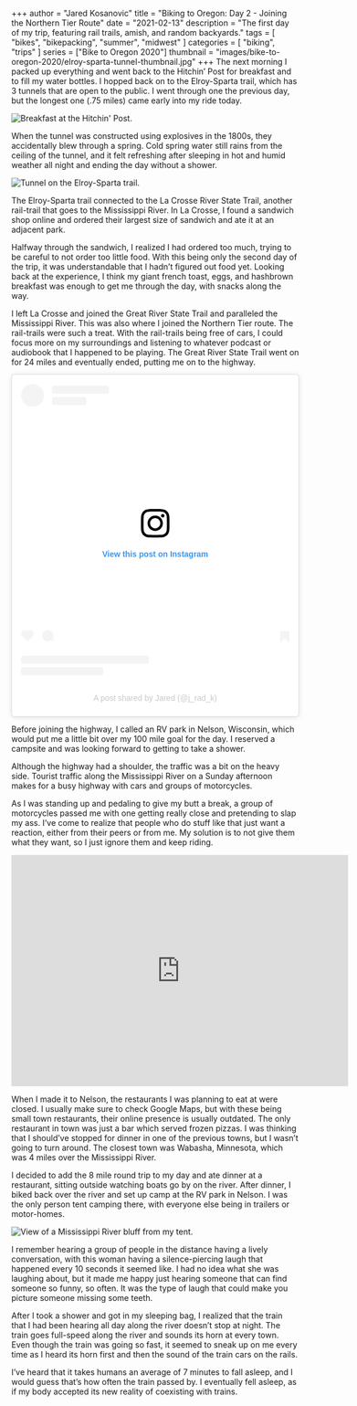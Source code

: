 +++
author = "Jared Kosanovic"
title = "Biking to Oregon: Day 2 - Joining the Northern Tier Route"
date = "2021-02-13"
description = "The first day of my trip, featuring rail trails, amish, and random backyards."
tags = [
    "bikes",
    "bikepacking",
    "summer",
    "midwest"
]
categories = [
    "biking",
    "trips"
]
series = ["Bike to Oregon 2020"]
thumbnail = "images/bike-to-oregon-2020/elroy-sparta-tunnel-thumbnail.jpg"
+++
The next morning I packed up everything and went back to the Hitchin’ Post for breakfast and to fill my water bottles.
I hopped back on to the Elroy-Sparta trail, which has 3 tunnels that are open to the public.
I went through one the previous day, but the longest one (.75 miles) came early into my ride today.

![Breakfast at the Hitchin' Post.](/images/bike-to-oregon-2020/giant-breakfast.jpg)

When the tunnel was constructed using explosives in the 1800s, they accidentally blew through a spring.
Cold spring water still rains from the ceiling of the tunnel, and it felt refreshing after sleeping in hot and humid weather all night and ending the day without a shower.

![Tunnel on the Elroy-Sparta trail.](/images/bike-to-oregon-2020/elroy-sparta-tunnel.jpg)

The Elroy-Sparta trail connected to the La Crosse River State Trail, another rail-trail that goes to the Mississippi River.
In La Crosse, I found a sandwich shop online and ordered their largest size of sandwich and ate it at an adjacent park.

Halfway through the sandwich, I realized I had ordered too much, trying to be careful to not order too little food.
With this being only the second day of the trip, it was understandable that I hadn’t figured out food yet.
Looking back at the experience, I think my giant french toast, eggs, and hashbrown breakfast was enough to get me through the day, with snacks along the way.

I left La Crosse and joined the Great River State Trail and paralleled the Mississippi River.
This was also where I joined the Northern Tier route.
The rail-trails were such a treat.
With the rail-trails being free of cars, I could focus more on my surroundings and listening to whatever podcast or audiobook that I happened to be playing.
The Great River State Trail went on for 24 miles and eventually ended, putting me on to the highway.

<blockquote class="instagram-media" data-instgrm-permalink="https://www.instagram.com/p/CCj8QvXHfMj/?utm_source=ig_embed&amp;utm_campaign=loading" data-instgrm-version="13" style=" background:#FFF; border:0; border-radius:3px; box-shadow:0 0 1px 0 rgba(0,0,0,0.5),0 1px 10px 0 rgba(0,0,0,0.15); margin: 1px; max-width:540px; min-width:326px; padding:0; width:99.375%; width:-webkit-calc(100% - 2px); width:calc(100% - 2px);"><div style="padding:16px;"> <a href="https://www.instagram.com/p/CCj8QvXHfMj/?utm_source=ig_embed&amp;utm_campaign=loading" style=" background:#FFFFFF; line-height:0; padding:0 0; text-align:center; text-decoration:none; width:100%;" target="_blank"> <div style=" display: flex; flex-direction: row; align-items: center;"> <div style="background-color: #F4F4F4; border-radius: 50%; flex-grow: 0; height: 40px; margin-right: 14px; width: 40px;"></div> <div style="display: flex; flex-direction: column; flex-grow: 1; justify-content: center;"> <div style=" background-color: #F4F4F4; border-radius: 4px; flex-grow: 0; height: 14px; margin-bottom: 6px; width: 100px;"></div> <div style=" background-color: #F4F4F4; border-radius: 4px; flex-grow: 0; height: 14px; width: 60px;"></div></div></div><div style="padding: 19% 0;"></div> <div style="display:block; height:50px; margin:0 auto 12px; width:50px;"><svg width="50px" height="50px" viewBox="0 0 60 60" version="1.1" xmlns="https://www.w3.org/2000/svg" xmlns:xlink="https://www.w3.org/1999/xlink"><g stroke="none" stroke-width="1" fill="none" fill-rule="evenodd"><g transform="translate(-511.000000, -20.000000)" fill="#000000"><g><path d="M556.869,30.41 C554.814,30.41 553.148,32.076 553.148,34.131 C553.148,36.186 554.814,37.852 556.869,37.852 C558.924,37.852 560.59,36.186 560.59,34.131 C560.59,32.076 558.924,30.41 556.869,30.41 M541,60.657 C535.114,60.657 530.342,55.887 530.342,50 C530.342,44.114 535.114,39.342 541,39.342 C546.887,39.342 551.658,44.114 551.658,50 C551.658,55.887 546.887,60.657 541,60.657 M541,33.886 C532.1,33.886 524.886,41.1 524.886,50 C524.886,58.899 532.1,66.113 541,66.113 C549.9,66.113 557.115,58.899 557.115,50 C557.115,41.1 549.9,33.886 541,33.886 M565.378,62.101 C565.244,65.022 564.756,66.606 564.346,67.663 C563.803,69.06 563.154,70.057 562.106,71.106 C561.058,72.155 560.06,72.803 558.662,73.347 C557.607,73.757 556.021,74.244 553.102,74.378 C549.944,74.521 548.997,74.552 541,74.552 C533.003,74.552 532.056,74.521 528.898,74.378 C525.979,74.244 524.393,73.757 523.338,73.347 C521.94,72.803 520.942,72.155 519.894,71.106 C518.846,70.057 518.197,69.06 517.654,67.663 C517.244,66.606 516.755,65.022 516.623,62.101 C516.479,58.943 516.448,57.996 516.448,50 C516.448,42.003 516.479,41.056 516.623,37.899 C516.755,34.978 517.244,33.391 517.654,32.338 C518.197,30.938 518.846,29.942 519.894,28.894 C520.942,27.846 521.94,27.196 523.338,26.654 C524.393,26.244 525.979,25.756 528.898,25.623 C532.057,25.479 533.004,25.448 541,25.448 C548.997,25.448 549.943,25.479 553.102,25.623 C556.021,25.756 557.607,26.244 558.662,26.654 C560.06,27.196 561.058,27.846 562.106,28.894 C563.154,29.942 563.803,30.938 564.346,32.338 C564.756,33.391 565.244,34.978 565.378,37.899 C565.522,41.056 565.552,42.003 565.552,50 C565.552,57.996 565.522,58.943 565.378,62.101 M570.82,37.631 C570.674,34.438 570.167,32.258 569.425,30.349 C568.659,28.377 567.633,26.702 565.965,25.035 C564.297,23.368 562.623,22.342 560.652,21.575 C558.743,20.834 556.562,20.326 553.369,20.18 C550.169,20.033 549.148,20 541,20 C532.853,20 531.831,20.033 528.631,20.18 C525.438,20.326 523.257,20.834 521.349,21.575 C519.376,22.342 517.703,23.368 516.035,25.035 C514.368,26.702 513.342,28.377 512.574,30.349 C511.834,32.258 511.326,34.438 511.181,37.631 C511.035,40.831 511,41.851 511,50 C511,58.147 511.035,59.17 511.181,62.369 C511.326,65.562 511.834,67.743 512.574,69.651 C513.342,71.625 514.368,73.296 516.035,74.965 C517.703,76.634 519.376,77.658 521.349,78.425 C523.257,79.167 525.438,79.673 528.631,79.82 C531.831,79.965 532.853,80.001 541,80.001 C549.148,80.001 550.169,79.965 553.369,79.82 C556.562,79.673 558.743,79.167 560.652,78.425 C562.623,77.658 564.297,76.634 565.965,74.965 C567.633,73.296 568.659,71.625 569.425,69.651 C570.167,67.743 570.674,65.562 570.82,62.369 C570.966,59.17 571,58.147 571,50 C571,41.851 570.966,40.831 570.82,37.631"></path></g></g></g></svg></div><div style="padding-top: 8px;"> <div style=" color:#3897f0; font-family:Arial,sans-serif; font-size:14px; font-style:normal; font-weight:550; line-height:18px;"> View this post on Instagram</div></div><div style="padding: 12.5% 0;"></div> <div style="display: flex; flex-direction: row; margin-bottom: 14px; align-items: center;"><div> <div style="background-color: #F4F4F4; border-radius: 50%; height: 12.5px; width: 12.5px; transform: translateX(0px) translateY(7px);"></div> <div style="background-color: #F4F4F4; height: 12.5px; transform: rotate(-45deg) translateX(3px) translateY(1px); width: 12.5px; flex-grow: 0; margin-right: 14px; margin-left: 2px;"></div> <div style="background-color: #F4F4F4; border-radius: 50%; height: 12.5px; width: 12.5px; transform: translateX(9px) translateY(-18px);"></div></div><div style="margin-left: 8px;"> <div style=" background-color: #F4F4F4; border-radius: 50%; flex-grow: 0; height: 20px; width: 20px;"></div> <div style=" width: 0; height: 0; border-top: 2px solid transparent; border-left: 6px solid #f4f4f4; border-bottom: 2px solid transparent; transform: translateX(16px) translateY(-4px) rotate(30deg)"></div></div><div style="margin-left: auto;"> <div style=" width: 0px; border-top: 8px solid #F4F4F4; border-right: 8px solid transparent; transform: translateY(16px);"></div> <div style=" background-color: #F4F4F4; flex-grow: 0; height: 12px; width: 16px; transform: translateY(-4px);"></div> <div style=" width: 0; height: 0; border-top: 8px solid #F4F4F4; border-left: 8px solid transparent; transform: translateY(-4px) translateX(8px);"></div></div></div> <div style="display: flex; flex-direction: column; flex-grow: 1; justify-content: center; margin-bottom: 24px;"> <div style=" background-color: #F4F4F4; border-radius: 4px; flex-grow: 0; height: 14px; margin-bottom: 6px; width: 224px;"></div> <div style=" background-color: #F4F4F4; border-radius: 4px; flex-grow: 0; height: 14px; width: 144px;"></div></div></a><p style=" color:#c9c8cd; font-family:Arial,sans-serif; font-size:14px; line-height:17px; margin-bottom:0; margin-top:8px; overflow:hidden; padding:8px 0 7px; text-align:center; text-overflow:ellipsis; white-space:nowrap;"><a href="https://www.instagram.com/p/CCj8QvXHfMj/?utm_source=ig_embed&amp;utm_campaign=loading" style=" color:#c9c8cd; font-family:Arial,sans-serif; font-size:14px; font-style:normal; font-weight:normal; line-height:17px; text-decoration:none;" target="_blank">A post shared by Jared (@j_rad_k)</a></p></div></blockquote> <script async src="//www.instagram.com/embed.js"></script>

Before joining the highway, I called an RV park in Nelson, Wisconsin, which would put me a little bit over my 100 mile goal for the day.
I reserved a campsite and was looking forward to getting to take a shower.

Although the highway had a shoulder, the traffic was a bit on the heavy side.
Tourist traffic along the Mississippi River on a Sunday afternoon makes for a busy highway with cars and groups of motorcycles.

As I was standing up and pedaling to give my butt a break, a group of motorcycles passed me with one getting really close and pretending to slap my ass.
I’ve come to realize that people who do stuff like that just want a reaction, either from their peers or from me.
My solution is to not give them what they want, so I just ignore them and keep riding.

<iframe height='405' width='590' frameborder='0' allowtransparency='true' scrolling='no' src='https://www.strava.com/activities/3754282461/embed/675451699c118bd0d3f46cbfbe2e5c15774915db'></iframe>

When I made it to Nelson, the restaurants I was planning to eat at were closed.
I usually make sure to check Google Maps, but with these being small town restaurants, their online presence is usually outdated.
The only restaurant in town was just a bar which served frozen pizzas.
I was thinking that I should’ve stopped for dinner in one of the previous towns, but I wasn’t going to turn around.
The closest town was Wabasha, Minnesota, which was 4 miles over the Mississippi River.

I decided to add the 8 mile round trip to my day and ate dinner at a restaurant, sitting outside watching boats go by on the river.
After dinner, I biked back over the river and set up camp at the RV park in Nelson.
I was the only person tent camping there, with everyone else being in trailers or motor-homes.

![View of a Mississippi River bluff from my tent.](/images/bike-to-oregon-2020/mississippi-bluff.jpg)

I remember hearing a group of people in the distance having a lively conversation, with this woman having a silence-piercing laugh that happened every 10 seconds it seemed like.
I had no idea what she was laughing about, but it made me happy just hearing someone that can find someone so funny, so often.
It was the type of laugh that could make you picture someone missing some teeth.

After I took a shower and got in my sleeping bag, I realized that the train that I had been hearing all day along the river doesn’t stop at night.
The train goes full-speed along the river and sounds its horn at every town.
Even though the train was going so fast, it seemed to sneak up on me every time as I heard its horn first and then the sound of the train cars on the rails.

I’ve heard that it takes humans an average of 7 minutes to fall asleep, and I would guess that’s how often the train passed by.
I eventually fell asleep, as if my body accepted its new reality of coexisting with trains.
